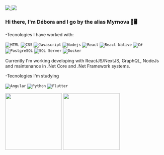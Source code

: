 <a href="https://www.linkedin.com/in/debycl2002/">
  <img src="https://img.icons8.com/fluent/48/000000/linkedin.png"/>
</a>
<a href="mailto:deboraca20.d@gmail.com">
  <img src="https://img.icons8.com/fluent/48/000000/gmail.png"/>
</a>

### Hi there, I'm Débora and I go by the alias Myrnova 👋🖥️

-Tecnologies I have worked with:

<code><img src="https://img.icons8.com/color/48/000000/html-5--v1.png" title="HTML"/></code>
<code><img src="https://img.icons8.com/color/48/000000/css3.png" title="CSS"/></code>
<code><img src="https://img.icons8.com/color/48/000000/javascript--v1.png" title="Javascript"/></code>
<code><img src="https://img.icons8.com/color/48/000000/nodejs.png" title="Nodejs" /></code>
<code><img src="https://img.icons8.com/color/48/000000/react-native.png" title="React"/></code>
<code><img src="https://img.icons8.com/nolan/48/react-native.png" title="React Native"/></code>
<code><img src="https://img.icons8.com/color/48/000000/c-sharp-logo.png" title="C#"/></code>
<code><img src="https://img.icons8.com/color/48/000000/postgreesql.png" title="PostgreSQL"/></code>
<code><img src="https://img.icons8.com/external-wanicon-flat-wanicon/48/000000/external-sql-server-big-data-wanicon-flat-wanicon.png" title="SQL Server"/></code>
<code><img src="https://img.icons8.com/fluency/48/000000/docker.png" title="Docker"/></code>


Currently I'm working developing with ReactJS/NextJS, GraphQL, NodeJs and maintenance in .Net Core and .Net Framework systems.

-Tecnologies I'm studying

<code><img src="https://img.icons8.com/color/48/000000/angularjs.png" title="Angular"/></code>
<code><img src="https://img.icons8.com/color/48/000000/python--v1.png" title="Python"/></code>
<code><img src="https://img.icons8.com/color/48/000000/flutter.png" title="Flutter"/></code>

<img height="180" float="left" src="https://github-readme-stats.vercel.app/api?username=myrnova&show_icons=true&hide_border=true&text_color=bbffff&icon_color=ffffff&bg_color=333333&title_color=ffffff"></img>
<img height="180" float="left" src="https://github-readme-stats.vercel.app/api/top-langs/?username=myrnova&hide_border=true&layout=compact&text_color=bbffff&icon_color=ffffff&bg_color=333333&title_color=ffffff"></img>  
